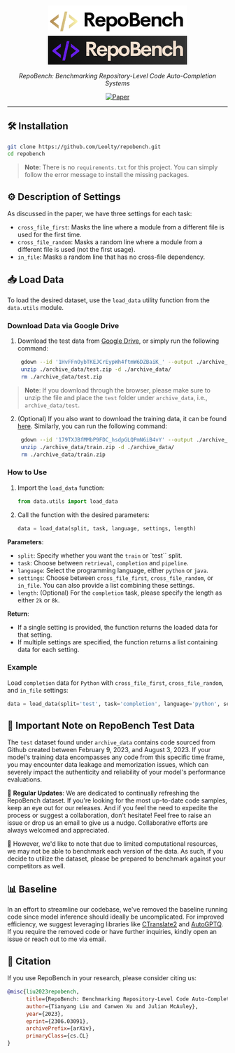 <p align="center">
  <a href="https://github.com/Leolty/repobench#gh-light-mode-only">
    <img src="assets/logo_light.png" width="318px" alt="repobench logo" />
  </a>
  <a href="https://github.com/Leolty/repobench#gh-dark-mode-only">
    <img src="assets/logo_dark.png" width="318px" alt="repobench logo" />
  </a>

<p align="center"><i>RepoBench: Benchmarking Repository-Level Code Auto-Completion Systems</i></p>

<p align="center">
  <a href="https://arxiv.org/abs/2306.03091">
    <img src="https://img.shields.io/badge/Paper-arXiv%3A2306.03091-blue" alt="Paper">
  </a>
</p>

<hr>


## 🛠️ Installation

```bash
git clone https://github.com/Leolty/repobench.git
cd repobench
```

> **Note**: There is no `requirements.txt` for this project. You can simply follow the error message to install the missing packages.

## ⚙️ Description of Settings

As discussed in the paper, we have three settings for each task:

- `cross_file_first`: Masks the line where a module from a different file is used for the first time.
- `cross_file_random`: Masks a random line where a module from a different file is used (not the first usage).
- `in_file`: Masks a random line that has no cross-file dependency.


## 📥 Load Data

To load the desired dataset, use the `load_data` utility function from the `data.utils` module.

### Download Data via Google Drive

1. Download the test data from [Google Drive](https://drive.google.com/file/d/1HvFFnOybTKEJCrEypWh4ftmW6DZBaiK_/view?usp=sharing), or simply run the following command:
   ```bash
    gdown --id '1HvFFnOybTKEJCrEypWh4ftmW6DZBaiK_' --output ./archive_data/test.zip
    unzip ./archive_data/test.zip -d ./archive_data/
    rm ./archive_data/test.zip
    ```

> **Note**: If you download through the browser, please make sure to unzip the file and place the `test` folder under `archive_data`, i.e., `archive_data/test`.
  
2. (Optional) If you also want to download the training data, it can be found [here](https://drive.google.com/file/d/179TXJBfMMbP9FDC_hsdpGLQPmN6iB4vY/view?usp=sharing). Similarly, you can run the following command:
   ```bash
    gdown --id '179TXJBfMMbP9FDC_hsdpGLQPmN6iB4vY' --output ./archive_data/train.zip
    unzip ./archive_data/train.zip -d ./archive_data/
    rm ./archive_data/train.zip
    ```

### How to Use

1. Import the `load_data` function:
   ```python
   from data.utils import load_data
   ```

2. Call the function with the desired parameters:
   ```python
   data = load_data(split, task, language, settings, length)
   ```

**Parameters**:

- `split`: Specify whether you want the `train` or `test`` split. 
- `task`: Choose between `retrieval`, `completion` and `pipeline`.
- `language`: Select the programming language, either `python` or `java`.
- `settings`: Choose between `cross_file_first`, `cross_file_random`, or `in_file`. You can also provide a list combining these settings.
- `length`: (Optional) For the `completion` task, please specify the length as either `2k` or `8k`.

**Return**:
- If a single setting is provided, the function returns the loaded data for that setting.
- If multiple settings are specified, the function returns a list containing data for each setting.

### Example

Load `completion` data for `Python` with `cross_file_first`, `cross_file_random`, and `in_file` settings:

```python
data = load_data(split='test', task='completion', language='python', settings=['cross_file_first', 'cross_file_random', 'in_file'], length='2k')
```

## 🚨 Important Note on RepoBench Test Data

The `test` dataset found under `archive_data` contains code sourced from Github created between February 9, 2023, and August 3, 2023. If your model's training data encompasses any code from this specific time frame, you may encounter data leakage and memorization issues, which can severely impact the authenticity and reliability of your model's performance evaluations.

📅 **Regular Updates**: We are dedicated to continually refreshing the RepoBench dataset. If you're looking for the most up-to-date code samples, keep an eye out for our releases. And if you feel the need to expedite the process or suggest a collaboration, don't hesitate! Feel free to raise an issue or drop us an email to give us a nudge. Collaborative efforts are always welcomed and appreciated.

🔔 However, we'd like to note that due to limited computational resources, we may not be able to benchmark each version of the data. As such, if you decide to utilize the dataset, please be prepared to benchmark against your competitors as well.


## 📊 Baseline

In an effort to streamline our codebase, we've removed the baseline running code since model inference should ideally be uncomplicated. For improved efficiency, we suggest leveraging libraries like [CTranslate2](https://github.com/OpenNMT/CTranslate2) and [AutoGPTQ](https://github.com/PanQiWei/AutoGPTQ). If you require the removed code or have further inquiries, kindly open an issue or reach out to me via email.

## 📝 Citation

If you use RepoBench in your research, please consider citing us:

```bibtex
@misc{liu2023repobench,
      title={RepoBench: Benchmarking Repository-Level Code Auto-Completion Systems}, 
      author={Tianyang Liu and Canwen Xu and Julian McAuley},
      year={2023},
      eprint={2306.03091},
      archivePrefix={arXiv},
      primaryClass={cs.CL}
}
```






